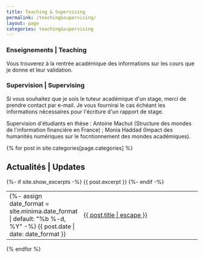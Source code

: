 ```yaml
---
title: Teaching & Supervising
permalink: /teaching&supervising/
layout: page
categories: teaching&supervising
---
```


<h3>Enseignements | Teaching</h3>

Vous trouverez à la rentrée académique des informations sur les cours que je donne et leur validation.

<h3>Supervision | Supervising</h3>

Si vous souhaitez que je sois le tuteur académique d'un stage, merci de prendre contact par e-mail. Je vous fournirai le cas échéant les informations nécessaires pour l'écriture d'un rapport de stage.

Supervision d'étudiants en thèse : Antoine Machut (Structure des mondes de l'information financière en France) ; Monia Haddad (Impact des humanités numériques sur le focntionnement des mondes académiques).


{% for post in site.categories[page.categories] %}
<h2>Actualités | Updates</h2>
  <table style="width:100%;border:none;">
    <tr>
      <td style="width:15%;border:none;">
      {%- assign date_format = site.minima.date_format | default: "%b %-d, %Y" -%}
      <span>{{ post.date | date: date_format }}</span>
      </td>
      <td style="border:none;">
        <a href="{{ post.url | relative_url }}">
          {{ post.title | escape }}
        </a>
      </td>
      {%- if site.show_excerpts -%}
        {{ post.excerpt }}
      {%- endif -%}
    </tr>
  </table>
{% endfor %}
